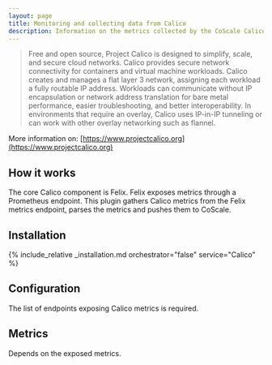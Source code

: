 ```yaml
---
layout: page
title: Monitoring and collecting data from Calico
description: Information on the metrics collected by the CoScale Calico plugin.
---
```


> Free and open source, Project Calico is designed to simplify, scale, and secure cloud networks. Calico provides secure network connectivity for containers and virtual machine workloads. Calico creates and manages a flat layer 3 network, assigning each workload a fully routable IP address. Workloads can communicate without IP encapsulation or network address translation for bare metal performance, easier troubleshooting, and better interoperability. In environments that require an overlay, Calico uses IP-in-IP tunneling or can work with other overlay networking such as flannel.

More information on: [https://www.projectcalico.org](https://www.projectcalico.org)

## How it works

The core Calico component is Felix. Felix exposes metrics through a Prometheus endpoint. This plugin gathers Calico metrics from the Felix metrics endpoint, parses the metrics and pushes them to CoScale.

## Installation

{% include_relative _installation.md orchestrator="false" service="Calico" %}

## Configuration

The list of endpoints exposing Calico metrics is required.

## Metrics

Depends on the exposed metrics.
